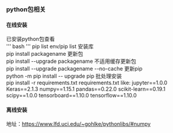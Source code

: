 ### python包相关
#### 在线安装
已安装python包查看  </br>
''' bash
 '''
pip list
env/pip list
安装库   </br>
pip install packagename
更新包   </br>
pip install --upgrade packagename
不适用缓存更新包    </br>
pip install --upgrade packagename --no-cache
更新pip   </br>
python -m pip install -- upgrade pip
批处理安装   </br>
pip install -r requirements.txt
requirements.txt like:
    jupyter==1.0.0
    Keras==2.1.3
    numpy==1.15.1
    pandas==0.22.0
    scikit-learn==0.19.1
    scipy==1.0.0
    tensorboard==1.10.0
    tensorflow==1.10.0
#### 离线安装   </br>
地址：https://www.lfd.uci.edu/~gohlke/pythonlibs/#numpy   </br>
